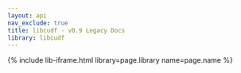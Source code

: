 ```yaml
---
layout: api
nav_exclude: true
title: libcudf - v0.9 Legacy Docs
library: libcudf
---
```


{% include lib-iframe.html library=page.library name=page.name %}